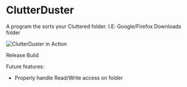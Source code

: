# ClutterDuster

A program the sorts your Cluttered folder. I.E: Google/Firefox Downloads folder

![ClutterDuster in Action](http://puu.sh/gLLIu/c1b03900a5.png)

Release Build

Future features:

- Properly handle Read/Write access on folder
